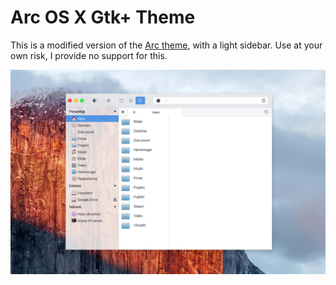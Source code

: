 # Arc OS X Gtk+ Theme
This is a modified version of the [Arc theme](https://github.com/horst3180/arc-theme), with a light sidebar. Use at your own risk, I provide no support for this.

![Files](files.png)